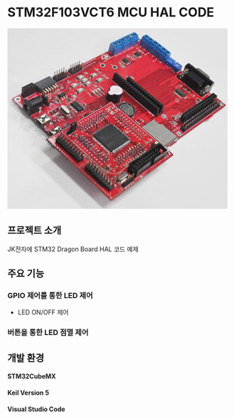 # STM32F103VCT6 MCU HAL CODE
![Dragon Board](images/board.jpg)

## 프로젝트 소개
JK전자에 STM32 Dragon Board HAL 코드 예제

## 주요 기능
### GPIO 제어를 통한 LED 제어
-  LED ON/OFF 제어
### 버튼을 통한 LED 점멸 제어

## 개발 환경
#### STM32CubeMX
#### Keil Version 5
#### Visual Studio Code




   

